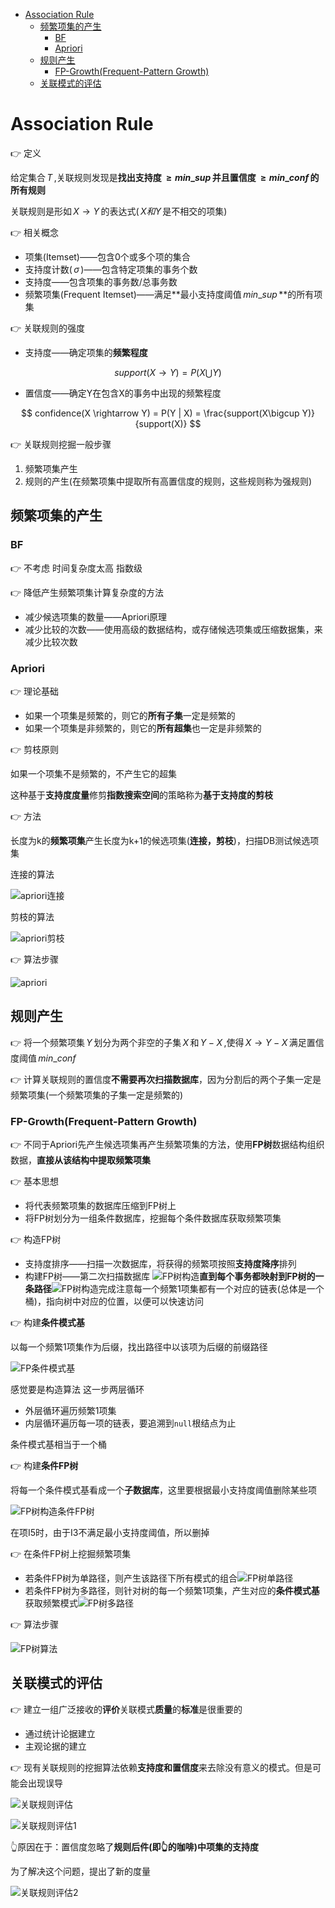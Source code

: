 - [Association Rule](#association-rule)
  - [频繁项集的产生](#频繁项集的产生)
    - [BF](#bf)
    - [Apriori](#apriori)
  - [规则产生](#规则产生)
    - [FP-Growth(Frequent-Pattern Growth)](#fp-growthfrequent-pattern-growth)
  - [关联模式的评估](#关联模式的评估)

# Association Rule

👉 定义

给定集合$\,T\,$,关联规则发现是**找出支持度$\,\geq min\_sup\,$并且置信度$\,\geq min\_conf\,$的所有规则**

关联规则是形如$\,X \rightarrow Y\,$的表达式($\,X和Y\,$是不相交的项集)

👉 相关概念

- 项集(Itemset)——包含0个或多个项的集合
- 支持度计数($\,\sigma\,$)——包含特定项集的事务个数
- 支持度——包含项集的事务数/总事务数
- 频繁项集(Frequent Itemset)——满足**最小支持度阈值$\,min\_sup\,$**的所有项集

👉 关联规则的强度

- 支持度——确定项集的**频繁程度**

$$
    support(X \rightarrow Y) = P(X \bigcup Y)
$$

- 置信度——确定Y在包含X的事务中出现的频繁程度

$$
    confidence(X \rightarrow Y) = P(Y | X) = \frac{support(X\bigcup Y)}{support(X)}
$$

👉 关联规则挖掘一般步骤

1. 频繁项集产生
2. 规则的产生(在频繁项集中提取所有高置信度的规则，这些规则称为强规则)

## 频繁项集的产生

### BF

👉 不考虑 时间复杂度太高 指数级

👉 降低产生频繁项集计算复杂度的方法

- 减少候选项集的数量——Apriori原理
- 减少比较的次数——使用高级的数据结构，或存储候选项集或压缩数据集，来减少比较次数

### Apriori

👉 理论基础

- 如果一个项集是频繁的，则它的**所有子集**一定是频繁的
- 如果一个项集是非频繁的，则它的**所有超集**也一定是非频繁的

👉 剪枝原则

如果一个项集不是频繁的，不产生它的超集

这种基于**支持度度量**修剪**指数搜索空间**的策略称为**基于支持度的剪枝**

👉 方法

长度为k的**频繁项集**产生长度为k+1的候选项集(**连接，剪枝**)，扫描DB测试候选项集

连接的算法

![apriori连接](Captures/apriori连接.PNG "apriori连接")

剪枝的算法

![apriori剪枝](Captures/apriori剪枝.PNG "apriori剪枝")

👉 算法步骤

![apriori](Captures/apriori.PNG "apriori")

## 规则产生

👉 将一个频繁项集$\,Y\,$划分为两个非空的子集$\,X\,$和$\,Y-X\,$,使得$\,X \rightarrow Y-X\,$满足置信度阈值$\,min\_conf\,$

👉 计算关联规则的置信度**不需要再次扫描数据库**，因为分割后的两个子集一定是频繁项集(一个频繁项集的子集一定是频繁的)

### FP-Growth(Frequent-Pattern Growth)

👉 不同于Apriori先产生候选项集再产生频繁项集的方法，使用**FP树**数据结构组织数据，**直接从该结构中提取频繁项集**

👉 基本思想

- 将代表频繁项集的数据库压缩到FP树上
- 将FP树划分为一组条件数据库，挖掘每个条件数据库获取频繁项集

👉 构造FP树

- 支持度排序——扫描一次数据库，将获得的频繁项按照**支持度降序**排列
- 构建FP树——第二次扫描数据库 ![FP树构造](Captures/FP树构造.PNG "FP树构造")**直到每个事务都映射到FP树的一条路径**![FP树构造完成](Captures/FP树构造完成.PNG "FP树构造完成")注意每一个频繁1项集都有一个对应的链表(总体是一个桶)，指向树中对应的位置，以便可以快速访问

👉 构建**条件模式基**

以每一个频繁1项集作为后缀，找出路径中以该项为后缀的前缀路径

![FP条件模式基](Captures/FP条件模式基.PNG "FP条件模式基")

感觉要是构造算法 这一步两层循环

- 外层循环遍历频繁1项集
- 内层循环遍历每一项的链表，要追溯到``null``根结点为止

条件模式基相当于一个桶

👉 构建**条件FP树**

将每一个条件模式基看成一个**子数据库**，这里要根据最小支持度阈值删除某些项

![FP树构造条件FP树](Captures/FP树构造条件FP树.PNG "FP树构造条件FP树")

在项I5时，由于I3不满足最小支持度阈值，所以删掉

👉 在条件FP树上挖掘频繁项集

- 若条件FP树为单路径，则产生该路径下所有模式的组合![FP树单路径](Captures/FP树单路径.PNG "FP树单路径")
- 若条件FP树为多路径，则针对树的每一个频繁1项集，产生对应的**条件模式基**获取频繁模式![FP树多路径](Captures/FP树多路径.PNG "FP树多路径")

👉 算法步骤

![FP树算法](Captures/FP树算法.PNG "FP树算法")

## 关联模式的评估

👉 建立一组广泛接收的**评价**关联模式**质量**的**标准**是很重要的

- 通过统计论据建立
- 主观论据的建立

👉 现有关联规则的挖掘算法依赖**支持度和置信度**来去除没有意义的模式。但是可能会出现误导

![关联规则评估](Captures/关联规则评估.PNG "关联规则评估")

![关联规则评估1](Captures/关联规则评估1.PNG "关联规则评估1")

👆原因在于：置信度忽略了**规则后件(即👆的咖啡)中项集的支持度**

为了解决这个问题，提出了新的度量

![关联规则评估2](Captures/关联规则评估2.PNG "关联规则评估2")